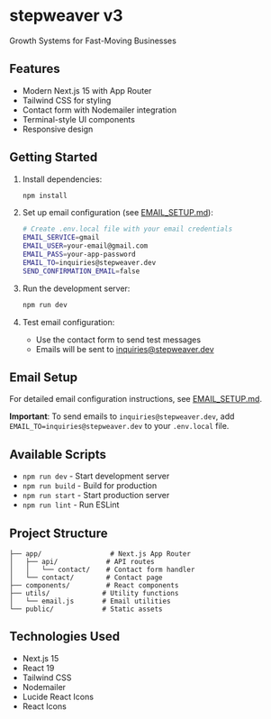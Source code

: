 # stepweaver v3

Growth Systems for Fast-Moving Businesses

## Features

- Modern Next.js 15 with App Router
- Tailwind CSS for styling
- Contact form with Nodemailer integration
- Terminal-style UI components
- Responsive design

## Getting Started

1. Install dependencies:

   ```bash
   npm install
   ```

2. Set up email configuration (see [EMAIL_SETUP.md](./EMAIL_SETUP.md)):

   ```bash
   # Create .env.local file with your email credentials
   EMAIL_SERVICE=gmail
   EMAIL_USER=your-email@gmail.com
   EMAIL_PASS=your-app-password
   EMAIL_TO=inquiries@stepweaver.dev
   SEND_CONFIRMATION_EMAIL=false
   ```

3. Run the development server:

   ```bash
   npm run dev
   ```

4. Test email configuration:
   - Use the contact form to send test messages
   - Emails will be sent to inquiries@stepweaver.dev

## Email Setup

For detailed email configuration instructions, see [EMAIL_SETUP.md](./EMAIL_SETUP.md).

**Important**: To send emails to `inquiries@stepweaver.dev`, add `EMAIL_TO=inquiries@stepweaver.dev` to your `.env.local` file.

## Available Scripts

- `npm run dev` - Start development server
- `npm run build` - Build for production
- `npm run start` - Start production server
- `npm run lint` - Run ESLint

## Project Structure

```
├── app/                 # Next.js App Router
│   ├── api/            # API routes
│   │   └── contact/    # Contact form handler
│   └── contact/        # Contact page
├── components/         # React components
├── utils/             # Utility functions
│   └── email.js       # Email utilities
└── public/            # Static assets
```

## Technologies Used

- Next.js 15
- React 19
- Tailwind CSS
- Nodemailer
- Lucide React Icons
- React Icons
